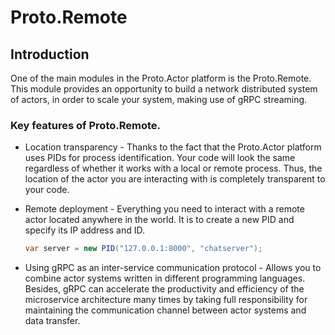 # Proto.Remote

## Introduction
One of the main modules in the Proto.Actor platform is the Proto.Remote. This module provides an opportunity to build a network distributed system of actors, in order to scale your system, making use of gRPC streaming.

### Key features of Proto.Remote.

- Location transparency - Thanks to the fact that the Proto.Actor platform uses PIDs for process identification. Your code will look the same regardless of whether it works with a local or remote process. Thus, the location of the actor you are interacting with is completely transparent to your code.

- Remote deployment - Everything you need to interact with a remote actor located anywhere in the world. It is to create a new PID and specify its IP address and ID. 

  ```csharp
  var server = new PID("127.0.0.1:8000", "chatserver");
  ```

- Using gRPC as an inter-service communication protocol - Allows you to combine actor systems written in different programming languages. Besides, gRPC can accelerate the productivity and efficiency of the microservice architecture many times by taking full responsibility for maintaining the communication channel between actor systems and data transfer.
